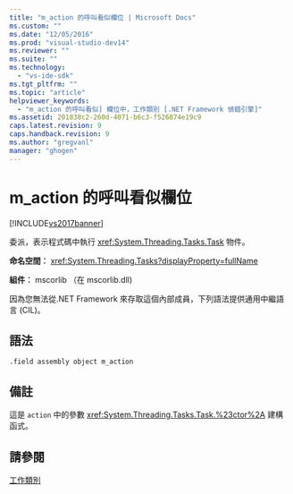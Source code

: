 ```yaml
---
title: "m_action 的呼叫看似欄位 | Microsoft Docs"
ms.custom: ""
ms.date: "12/05/2016"
ms.prod: "visual-studio-dev14"
ms.reviewer: ""
ms.suite: ""
ms.technology: 
  - "vs-ide-sdk"
ms.tgt_pltfrm: ""
ms.topic: "article"
helpviewer_keywords: 
  - "m_action 的呼叫看似] 欄位中，工作類別 [.NET Framework 偵錯引擎]"
ms.assetid: 201838c2-260d-4071-b6c3-f526874e19c9
caps.latest.revision: 9
caps.handback.revision: 9
ms.author: "gregvanl"
manager: "ghogen"
---
```

# m_action 的呼叫看似欄位
[!INCLUDE[vs2017banner](../../code-quality/includes/vs2017banner.md)]

委派，表示程式碼中執行 <xref:System.Threading.Tasks.Task> 物件。  
  
 **命名空間︰** <xref:System.Threading.Tasks?displayProperty=fullName>  
  
 **組件︰** mscorlib （在 mscorlib.dll\)  
  
 因為您無法從.NET Framework 來存取這個內部成員，下列語法提供通用中繼語言 \(CIL\)。  
  
## 語法  
  
```  
.field assembly object m_action  
```  
  
## 備註  
 這是 `action` 中的參數 <xref:System.Threading.Tasks.Task.%23ctor%2A> 建構函式。  
  
## 請參閱  
 [工作類別](../../extensibility/debugger/task-class-internal-members.md)